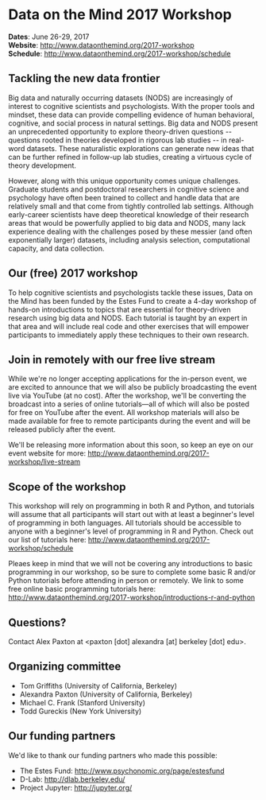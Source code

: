 # Data on the Mind 2017 Workshop

**Dates**: June 26-29, 2017
<br>**Website**: http://www.dataonthemind.org/2017-workshop
<br>**Schedule**: http://www.dataonthemind.org/2017-workshop/schedule

## Tackling the new data frontier

Big data and naturally occurring datasets (NODS) are increasingly of interest to cognitive scientists and psychologists. With the proper tools and mindset, these data can provide compelling evidence of human behavioral, cognitive, and social process in natural settings. Big data and NODS present an unprecedented opportunity to explore theory-driven questions -- questions rooted in theories developed in rigorous lab studies -- in real-word datasets. These naturalistic explorations can generate new ideas that can be further refined in follow-up lab studies, creating a virtuous cycle of theory development.

However, along with this unique opportunity comes unique challenges. Graduate students and postdoctoral researchers in cognitive science and psychology have often been trained to collect and handle data that are relatively small and that come from tightly controlled lab settings. Although early-career scientists have deep theoretical knowledge of their research areas that would be powerfully applied to big data and NODS, many lack experience dealing with the challenges posed by these messier (and often exponentially larger) datasets, including analysis selection, computational capacity, and data collection.

## Our (free) 2017 workshop

To help cognitive scientists and psychologists tackle these issues, Data on the Mind has been funded by the Estes Fund to create a 4-day workshop of hands-on introductions to topics that are essential for theory-driven research using big data and NODS. Each tutorial is taught by an expert in that area and will include real code and other exercises that will empower participants to immediately apply these techniques to their own research.

## Join in remotely with our free live stream

While we're no longer accepting applications for the in-person event, we are excited to announce that we will also be publicly broadcasting the event live via YouTube (at no cost). After the workshop, we'll be converting the broadcast into a series of online tutorials—all of which will also be posted for free on YouTube after the event. All workshop materials will also be made available for free to remote participants during the event and will be released publicly after the event.

We'll be releasing more information about this soon, so keep an eye on our event website for more: http://www.dataonthemind.org/2017-workshop/live-stream

## Scope of the workshop

This workshop will rely on programming in both R and Python, and tutorials will assume that all participants will start out with at least a beginner's level of programming in both languages. All tutorials should be accessible to anyone with a beginner's level of programming in R and Python. Check out our list of tutorials here: http://www.dataonthemind.org/2017-workshop/schedule

Pleaes keep in mind that we will not be covering any introductions to basic programming in our workshop, so be sure to complete some basic R and/or Python tutorials before attending in person or remotely. We link to some free online basic programming tutorials here: http://www.dataonthemind.org/2017-workshop/introductions-r-and-python

## Questions?
Contact Alex Paxton at <paxton [dot] alexandra [at] berkeley [dot] edu>.

## Organizing committee
* Tom Griffiths (University of California, Berkeley)
* Alexandra Paxton (University of California, Berkeley)
* Michael C. Frank (Stanford University)
* Todd Gureckis (New York University)

## Our funding partners

We'd like to thank our funding partners who made this possible:

* The Estes Fund: http://www.psychonomic.org/page/estesfund
* D-Lab: http://dlab.berkeley.edu/
* Project Jupyter: http://jupyter.org/
